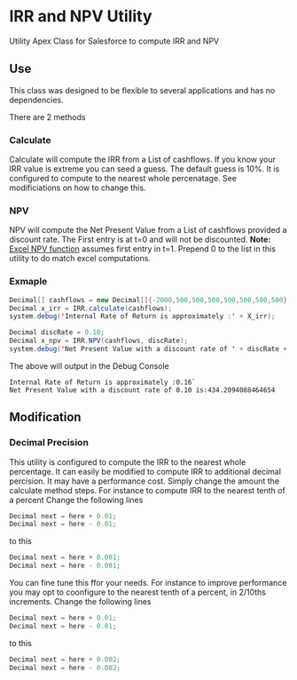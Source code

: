 # IRR and NPV Utility
Utility Apex Class for Salesforce to compute IRR and NPV

## Use
This class was designed to be flexible to several applications and has no dependencies.

There are 2 methods
### Calculate
Calculate will compute the IRR from a List of cashflows. If you know your IRR value is extreme you can seed a guess. The default guess is 10%. It is configured to compute to the nearest whole percenatage. See modificiations on how to change this.

### NPV
NPV will compute the Net Present Value from a List of cashflows provided a discount rate. The First entry is at t=0 and will not be discounted. **Note:** [Excel NPV function](https://support.office.com/en-us/article/npv-function-8672cb67-2576-4d07-b67b-ac28acf2a568) assumes first entry in t=1. Prepend 0 to the list in this utility to do match excel computations.

### Exmaple

```java
Decimal[] cashflows = new Decimal[]{-2000,500,500,500,500,500,500,500};
Decimal x_irr = IRR.calculate(cashflows);
system.debug('Internal Rate of Return is approximately :' + X_irr);

Decimal discRate = 0.10;
Decimal x_npv = IRR.NPV(cashflows, discRate);
system.debug('Net Present Value with a discount rate of ' + discRate + ' is:' + x_npv);
```

The above will output in the Debug Console
```
Internal Rate of Return is approximately :0.16`
Net Present Value with a discount rate of 0.10 is:434.2094088464654
```

## Modification
### Decimal Precision
This utility is configured to compute the IRR to the nearest whole percentage. It can easily be modified to compute IRR to additional decimal percision. It may have a performance cost. Simply change the amount the calculate method steps. For instance to compute IRR to the nearest tenth of a percent Change the following lines
```java
Decimal next = here + 0.01;
Decimal next = here - 0.01;
```
 to this
```java
Decimal next = here + 0.001;
Decimal next = here - 0.001;
```
You can fine tune this ffor your needs. For instance to improve performance you may opt to coonfigure to the nearest tenth of a percent, in 2/10ths increments.
Change the following lines
```java
Decimal next = here + 0.01;
Decimal next = here - 0.01;
```
 to this
```java
Decimal next = here + 0.002;
Decimal next = here - 0.002;
```


